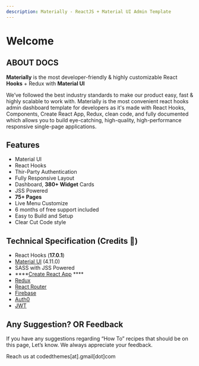 ```yaml
---
description: Materially - ReactJS + Material UI Admin Template
---
```


# Welcome

## ABOUT DOCS

**Materially** is the most developer-friendly & highly customizable React **Hooks** + Redux with **Material UI**

We’ve followed the best industry standards to make our product easy, fast & highly scalable to work with. Materially is the most convenient react hooks admin dashboard template for developers as it's made with React Hooks, Components, Create React App, Redux, clean code, and fully documented which allows you to build eye-catching, high-quality, high-performance responsive single-page applications.

## Features

* Material UI
* React Hooks
* Thir-Party Authentication
* Fully Responsive Layout 
* Dashboard, **380+ Widget** Cards
* JSS Powered
* **75+ Pages**
* Live Menu Customize
* 6 months of free support included
* Easy to Build and Setup
* Clear Cut Code style

## Technical Specification  \(Credits 🙏\)

* React Hooks \(**17.0.1**\)
* [Material UI](https://material-ui.com/) \(4.11.0\)
* SASS with JSS Powered
* \*\*\*\*[Create React App](https://github.com/facebook/create-react-app) ****
* [Redux](https://redux.js.org/)
* [React Router](https://github.com/ReactTraining/react-router) 
* [Firebase](https://firebase.google.com/docs/auth)
* [Auth0](https://auth0.com/)
* [JWT](https://jwt.io/)

## Any Suggestion? OR Feedback

If you have any suggestions regarding “How To” recipes that should be on this page, Let’s know. We always appreciate your feedback.

Reach us at codedthemes\[at\].gmail\[dot\]com

